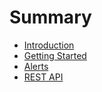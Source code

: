 # Summary

* [Introduction](README.md)
* [Getting Started](getting-started.md)
* [Alerts](alerts.md)
* [REST API](rest_api.md)

